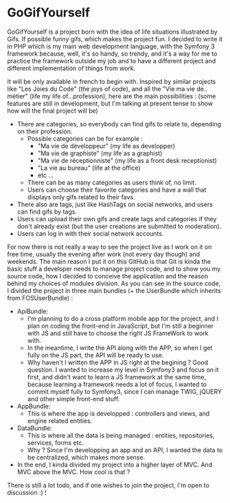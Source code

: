 GoGifYourself
=============
GoGifYourself is a project born with the idea of life situations illustrated by Gifs. If possible funny gifs, which makes the project fun.
I decided to write it in PHP which is my main web development language, with the Symfony 3 framework because, well, it's so handy, so trendy, and it's a way for me to practice the framework outside my job and to have a different project and different implementation of things from work. 

It will be only available in french to begin with. Inspired by similar projects like "Les Joies du Code" (the joys of code), and all the "Vie ma vie de.. métier" (life my life of...profession), here are the main possibilities :
(some features are still in development, but I'm talking at present tense to show how will the final project will be)
+ There are categories, so everybody can find gifs to relate to, depending on their profession.
    + Possible categories can be for example :
        + "Ma vie de développeur" (my life as developper)
        + "Ma vie de graphiste" (my life as a graphist)
        + "Ma vie de réceptionniste" (my life as a front desk receptionist)
        + "La vie au bureau" (life at the office)
        + etc ...
    + There can be as many categories as users think of, no limit.
    + Users can choose their favorite categories and have a wall that displays only gifs related to their favs.
+ There also are tags, just like HashTags on social networks, and users can find gifs by tags.
+ Users can upload their own gifs and create tags and categories if they don't already exist (but the user creations are submitted to moderation).
+ Users can log in with their social network accounts.

For now there is not really a way to see the project live as I work on it on free time, usually the evening after work (not every day though) and weekends. The main reason I put it on this GitHub is that Git is kinda the basic stuff a developer needs to manage project code, and to show you my source code, how I decided to conceive the application and the reason behind my choices of modules division.
As you can see in the source code, I divided the project in three main bundles (+ the UserBundle which inherits from FOSUserBundle) : 
+ ApiBundle:
    + I'm planning to do a cross platform mobile app for the project, and I plan on coding the front-end in JavaScript, but I'm still a beginner with JS and still have to choose the right JS FrameWork to work with.
    + In the meantime, I write the API along with the APP, so when I get fully on the JS part, the API will be ready to use.
    + Why haven't I written the APP in JS right at the begining ? Good question. I wanted to increase my level in Symfony3 and focus on it first, and didn't want to learn a JS framework at the same time, because learning a framework needs a lot of focus, I wanted to commit myself fully to Symfony3, since I can manage TWIG, jQUERY and other simple front-end stuff.
+ AppBundle:
    + This is where the app is developped : controllers and views, and engine related entities.
+ DataBundle:
    + This is where all the data is being managed : entities, repositories, services, forms etc. 
    + Why ? Since I'm developping an app and an API, I wanted the data to be centralized, which makes more sense.
+ In the end, I kinda divided my project into a higher layer of MVC. And MVC above the MVC. How cool is that ?

There is still a lot todo, and if one wishes to join the project, I'm open to discussion :) !


    